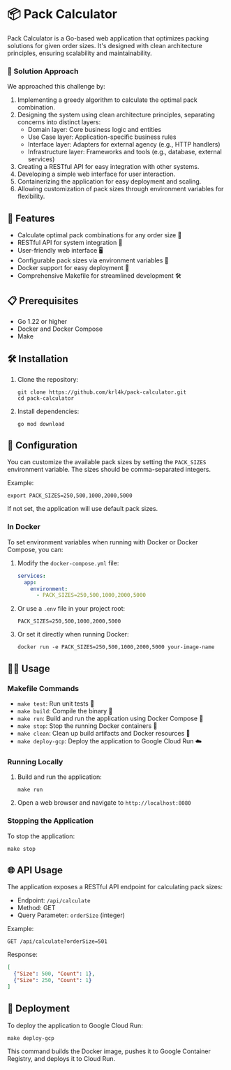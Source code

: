 # 📦 Pack Calculator

Pack Calculator is a Go-based web application that optimizes packing solutions for given order sizes.
It's designed with clean architecture principles, ensuring scalability and maintainability.

### 🧠 Solution Approach

We approached this challenge by:
1. Implementing a greedy algorithm to calculate the optimal pack combination.
2. Designing the system using clean architecture principles, separating concerns into distinct layers:
    - Domain layer: Core business logic and entities
    - Use Case layer: Application-specific business rules
    - Interface layer: Adapters for external agency (e.g., HTTP handlers)
    - Infrastructure layer: Frameworks and tools (e.g., database, external services)
3. Creating a RESTful API for easy integration with other systems.
4. Developing a simple web interface for user interaction.
5. Containerizing the application for easy deployment and scaling.
6. Allowing customization of pack sizes through environment variables for flexibility.

## 🚀 Features

- Calculate optimal pack combinations for any order size 🧮
- RESTful API for system integration 🔌
- User-friendly web interface 🖥️
- Configurable pack sizes via environment variables 🔧
- Docker support for easy deployment 🐳
- Comprehensive Makefile for streamlined development 🛠️

## 📋 Prerequisites

- Go 1.22 or higher
- Docker and Docker Compose
- Make

## 🛠️ Installation

1. Clone the repository:
   ```
   git clone https://github.com/krl4k/pack-calculator.git
   cd pack-calculator
   ```

2. Install dependencies:
   ```
   go mod download
   ```


## 🔧 Configuration

You can customize the available pack sizes by setting the `PACK_SIZES` environment variable. The sizes should be comma-separated integers.

Example:
```
export PACK_SIZES=250,500,1000,2000,5000
```

If not set, the application will use default pack sizes.

### In Docker

To set environment variables when running with Docker or Docker Compose, you can:

1. Modify the `docker-compose.yml` file:
   ```yaml
   services:
     app:
       environment:
         - PACK_SIZES=250,500,1000,2000,5000
   ```

2. Or use a `.env` file in your project root:
   ```
   PACK_SIZES=250,500,1000,2000,5000
   ```

3. Or set it directly when running Docker:
   ```
   docker run -e PACK_SIZES=250,500,1000,2000,5000 your-image-name
   ```

## 🏃‍♂️ Usage

### Makefile Commands

- `make test`: Run unit tests 🧪
- `make build`: Compile the binary 🔨
- `make run`: Build and run the application using Docker Compose 🚀
- `make stop`: Stop the running Docker containers 🛑
- `make clean`: Clean up build artifacts and Docker resources 🧹
- `make deploy-gcp`: Deploy the application to Google Cloud Run ☁️

### Running Locally

1. Build and run the application:
   ```
   make run
   ```

2. Open a web browser and navigate to `http://localhost:8080`

### Stopping the Application

To stop the application:
```
make stop
```

## 🌐 API Usage

The application exposes a RESTful API endpoint for calculating pack sizes:

- Endpoint: `/api/calculate`
- Method: GET
- Query Parameter: `orderSize` (integer)

Example:
```
GET /api/calculate?orderSize=501
```

Response:
```json
[
  {"Size": 500, "Count": 1},
  {"Size": 250, "Count": 1}
]
```

## 🚀 Deployment

To deploy the application to Google Cloud Run:

```
make deploy-gcp
```

This command builds the Docker image, pushes it to Google Container Registry, and deploys it to Cloud Run.

